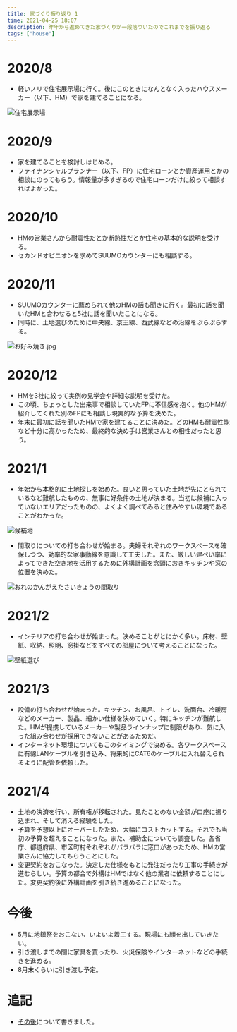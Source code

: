 ```yaml
---
title: 家づくり振り返り 1
time: 2021-04-25 18:07
description: 昨年から進めてきた家づくりが一段落ついたのでこれまでを振り返る
tags: ["house"]
---
```


# 2020/8
* 軽いノリで住宅展示場に行く。後にこのときになんとなく入ったハウスメーカー（以下、HM）で家を建てることになる。

![住宅展示場](./住宅展示場.jpg "住宅展示場はその後も打ち合わせで何度も行った")

# 2020/9
* 家を建てることを検討しはじめる。
* ファイナンシャルプランナー（以下、FP）に住宅ローンとか資産運用とかの相談にのってもらう。情報量が多すぎるので住宅ローンだけに絞って相談すればよかった。

# 2020/10
* HMの営業さんから耐震性だとか断熱性だとか住宅の基本的な説明を受ける。
* セカンドオピニオンを求めてSUUMOカウンターにも相談する。

# 2020/11
* SUUMOカウンターに薦められて他のHMの話も聞きに行く。最初に話を聞いたHMと合わせると5社に話を聞いたことになる。
* 同時に、土地選びのために中央線、京王線、西武線などの沿線をぶらぶらする。

![お好み焼き.jpg](./お好み焼き.jpg "仙川で食べた広島のお好み焼き")

# 2020/12
* HMを3社に絞って実例の見学会や詳細な説明を受けた。
* この頃、ちょっとした出来事で相談していたFPに不信感を抱く。他のHMが紹介してくれた別のFPにも相談し現実的な予算を決めた。
* 年末に最初に話を聞いたHMで家を建てることに決めた。どのHMも耐震性能など十分に高かったため、最終的な決め手は営業さんとの相性だったと思う。

# 2021/1
* 年始から本格的に土地探しを始めた。良いと思っていた土地が先にとられているなど難航したものの、無事に好条件の土地が決まる。当初は候補に入っていないエリアだったものの、よくよく調べてみると住みやすい環境であることがわかった。

![候補地](./候補地.jpg "10ヶ所以上の候補地を回った")

* 間取りについての打ち合わせが始まる。夫婦それぞれのワークスペースを確保しつつ、効率的な家事動線を意識して工夫した。また、厳しい建ぺい率によってできた空き地を活用するために外構計画を念頭におきキッチンや窓の位置を決めた。

![おれのかんがえたさいきょうの間取り](./おれのかんがえたさいきょうの間取り.jpg "ボツになった間取り")

# 2021/2
* インテリアの打ち合わせが始まった。決めることがとにかく多い。床材、壁紙、収納、照明、窓掛などをすべての部屋について考えることになった。

![壁紙選び](./壁紙選び.jpg "床材・壁紙・ドアの組み合わせを検討中")

# 2021/3
* 設備の打ち合わせが始まった。キッチン、お風呂、トイレ、洗面台、冷暖房などのメーカー、製品、細かい仕様を決めていく。特にキッチンが難航した。HMが提携しているメーカーや製品ラインナップに制限があり、気に入った組み合わせが採用できないことがあるためだ。
* インターネット環境についてもこのタイミングで決める。各ワークスペースに有線LANケーブルを引き込み、将来的にCAT6のケーブルに入れ替えられるように配管を依頼した。

# 2021/4
* 土地の決済を行い、所有権が移転された。見たことのない金額が口座に振り込まれ、そして消える経験をした。
* 予算を予想以上にオーバーしたため、大幅にコストカットする。それでも当初の予算を超えることになった。また、補助金についても調査した。各省庁、都道府県、市区町村それぞれがバラバラに窓口があったため、HMの営業さんに協力してもらうことにした。
* 変更契約をおこなった。決定した仕様をもとに発注だったり工事の手続きが進むらしい。予算の都合で外構はHMではなく他の業者に依頼することにした。変更契約後に外構計画を引き続き進めることになった。

# 今後
* 5月に地鎮祭をおこない、いよいよ着工する。現場にも顔を出していきたい。
* 引き渡しまでの間に家具を買ったり、火災保険やインターネットなどの手続きを進める。
* 8月末くらいに引き渡し予定。

# 追記
* [その後](/455/)について書きました。
